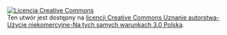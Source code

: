 <a rel="license" href="http://creativecommons.org/licenses/by-nc-sa/3.0/pl/"><img alt="Licencja Creative Commons" style="border-width:0" src="https://i.creativecommons.org/l/by-nc-sa/3.0/pl/88x31.png" /></a><br />Ten utwór jest dostępny na <a rel="license" href="http://creativecommons.org/licenses/by-nc-sa/3.0/pl/">licencji Creative Commons Uznanie autorstwa-Użycie niekomercyjne-Na tych samych warunkach 3.0 Polska</a>.
